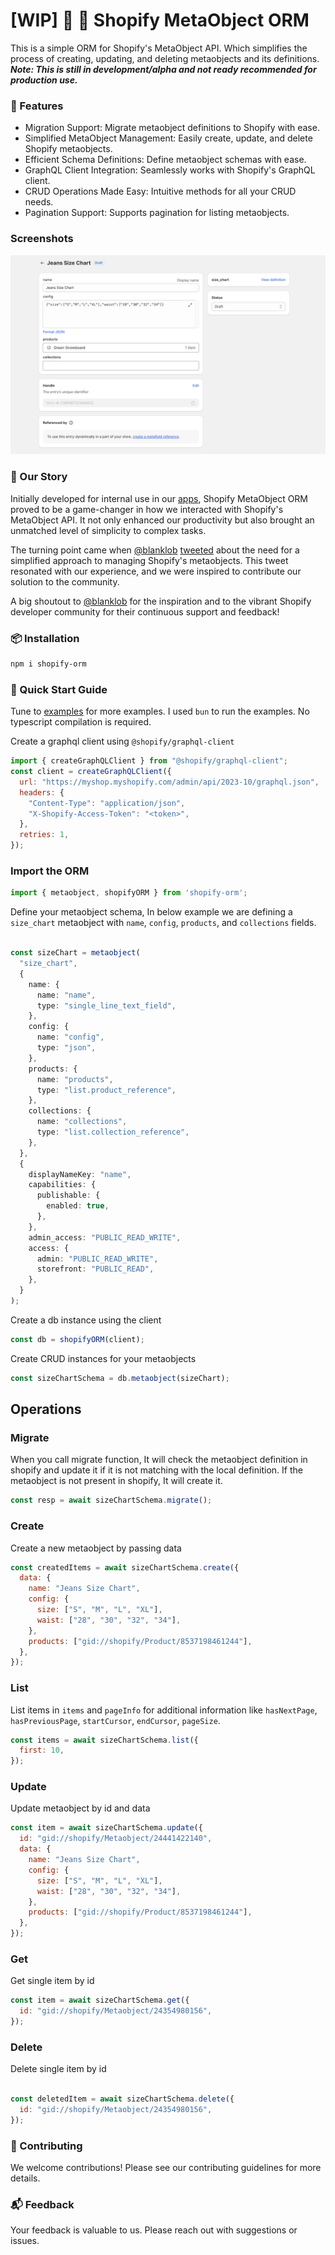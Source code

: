# [WIP] 🚧 🚀 Shopify MetaObject ORM
This is a simple ORM for Shopify's MetaObject API. Which simplifies the process of creating, updating, and deleting metaobjects and its definitions.
**_Note: This is still in development/alpha and not ready recommended for production use._**

### 🌟 Features
- Migration Support: Migrate metaobject definitions to Shopify with ease.
- Simplified MetaObject Management: Easily create, update, and delete Shopify metaobjects.
- Efficient Schema Definitions: Define metaobject schemas with ease.
- GraphQL Client Integration: Seamlessly works with Shopify's GraphQL client.
- CRUD Operations Made Easy: Intuitive methods for all your CRUD needs.
- Pagination Support: Supports pagination for listing metaobjects.

### Screenshots

![image](./screenshots/meta-object.png)


### 📖 Our Story
Initially developed for internal use in our [apps](https://apps.shopify.com/partners/appzola), Shopify MetaObject ORM proved to be a game-changer in how we interacted with Shopify's MetaObject API. It not only enhanced our productivity but also brought an unmatched level of simplicity to complex tasks.

The turning point came when [@blanklob](https://twitter.com/blanklob) [tweeted](https://twitter.com/blanklob/status/1729901729175515273) about the need for a simplified approach to managing Shopify's metaobjects. This tweet resonated with our experience, and we were inspired to contribute our solution to the community.

A big shoutout to [@blanklob](https://twitter.com/blanklob)  for the inspiration and to the vibrant Shopify developer community for their continuous support and feedback!



### 📦 Installation
```bash
npm i shopify-orm
```

### 🚀 Quick Start Guide

Tune to [examples](./examples) for more examples. 
I used `bun` to run the examples. No typescript compilation is required.


Create a graphql client using `@shopify/graphql-client`

```js
import { createGraphQLClient } from "@shopify/graphql-client";
const client = createGraphQLClient({
  url: "https://myshop.myshopify.com/admin/api/2023-10/graphql.json",
  headers: {
    "Content-Type": "application/json",
    "X-Shopify-Access-Token": "<token>",
  },
  retries: 1,
});
```
### Import the ORM
```js
import { metaobject, shopifyORM } from 'shopify-orm';
```

Define your metaobject schema, In below example we are defining a `size_chart` metaobject with `name`, `config`, `products`, and `collections` fields.

```ts

const sizeChart = metaobject(
  "size_chart",
  {
    name: {
      name: "name",
      type: "single_line_text_field",
    },
    config: {
      name: "config",
      type: "json",
    },
    products: {
      name: "products",
      type: "list.product_reference",
    },
    collections: {
      name: "collections",
      type: "list.collection_reference",
    },
  },
  {
    displayNameKey: "name",
    capabilities: {
      publishable: {
        enabled: true,
      },
    },
    admin_access: "PUBLIC_READ_WRITE",
    access: {
      admin: "PUBLIC_READ_WRITE",
      storefront: "PUBLIC_READ",
    },
  }
);
```

Create a db instance using the client

```ts
const db = shopifyORM(client);
```

Create CRUD instances for your metaobjects

```ts
const sizeChartSchema = db.metaobject(sizeChart);
```

## Operations

### Migrate

When you call migrate function, It will check the metaobject definition in shopify and update it if it is not matching with the local definition. If the metaobject is not present in shopify, It will create it.

```ts
const resp = await sizeChartSchema.migrate();
```

### Create
Create a new metaobject by passing data
```js
const createdItems = await sizeChartSchema.create({
  data: {
    name: "Jeans Size Chart",
    config: {
      size: ["S", "M", "L", "XL"],
      waist: ["28", "30", "32", "34"],
    },
    products: ["gid://shopify/Product/8537198461244"],
  },
});
```

### List

List items in `items` and `pageInfo` for additional information like `hasNextPage`, `hasPreviousPage`, `startCursor`, `endCursor`, `pageSize`.

```js
const items = await sizeChartSchema.list({
  first: 10,
});
```

### Update
Update metaobject by id and data
```js
const item = await sizeChartSchema.update({
  id: "gid://shopify/Metaobject/24441422140",
  data: {
    name: "Jeans Size Chart",
    config: {
      size: ["S", "M", "L", "XL"],
      waist: ["28", "30", "32", "34"],
    },
    products: ["gid://shopify/Product/8537198461244"],
  },
});
```

### Get
Get single item by id
```js
const item = await sizeChartSchema.get({
  id: "gid://shopify/Metaobject/24354980156",
});
```

### Delete
Delete single item by id
```js

const deletedItem = await sizeChartSchema.delete({
  id: "gid://shopify/Metaobject/24354980156",
});
```

### 👥 Contributing
We welcome contributions! Please see our contributing guidelines for more details.

### 📬 Feedback
Your feedback is valuable to us. Please reach out with suggestions or issues.
